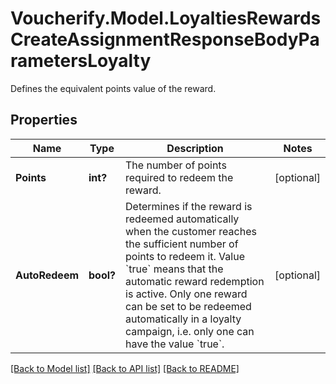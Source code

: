 # Voucherify.Model.LoyaltiesRewardsCreateAssignmentResponseBodyParametersLoyalty
Defines the equivalent points value of the reward.

## Properties

Name | Type | Description | Notes
------------ | ------------- | ------------- | -------------
**Points** | **int?** | The number of points required to redeem the reward. | [optional] 
**AutoRedeem** | **bool?** | Determines if the reward is redeemed automatically when the customer reaches the sufficient number of points to redeem it. Value &#x60;true&#x60; means that the automatic reward redemption is active. Only one reward can be set to be redeemed automatically in a loyalty campaign, i.e. only one can have the value &#x60;true&#x60;. | [optional] 

[[Back to Model list]](../README.md#documentation-for-models) [[Back to API list]](../README.md#documentation-for-api-endpoints) [[Back to README]](../README.md)

